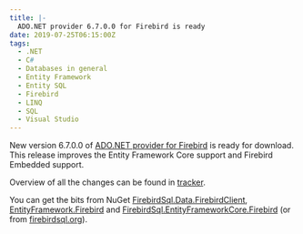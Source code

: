 ```yaml
---
title: |-
  ADO.NET provider 6.7.0.0 for Firebird is ready
date: 2019-07-25T06:15:00Z
tags:
  - .NET
  - C#
  - Databases in general
  - Entity Framework
  - Entity SQL
  - Firebird
  - LINQ
  - SQL
  - Visual Studio
---
```

New version 6.7.0.0 of [ADO.NET provider for Firebird][1] is ready for download. This release improves the Entity Framework Core support and Firebird Embedded support.

<!-- excerpt -->

Overview of all the changes can be found in [tracker][5].

You can get the bits from NuGet [FirebirdSql.Data.FirebirdClient][2], [EntityFramework.Firebird][3] and [FirebirdSql.EntityFrameworkCore.Firebird][4] (or from [firebirdsql.org][1]).

[1]: http://www.firebirdsql.org/en/net-provider/
[2]: http://www.nuget.org/packages/FirebirdSql.Data.FirebirdClient/
[3]: http://www.nuget.org/packages/EntityFramework.Firebird/
[4]: http://www.nuget.org/packages/FirebirdSql.EntityFrameworkCore.Firebird/
[5]: http://tracker.firebirdsql.org/browse/DNET/fixforversion/10900
[6]: http://www.sms-timing.com
